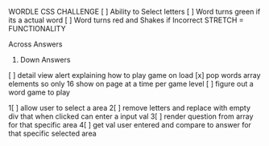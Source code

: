 WORDLE CSS CHALLENGE
[ ] Ability to Select letters
[ ] Word turns green if its a actual word
[ ] Word turns red and Shakes if Incorrect
STRETCH = FUNCTIONALITY

Across Answers

1.  Down Answers

[   ] detail view alert explaining how to play game on load
[x] pop words array elements so only 16 show on page at a time per game level
[   ] figure out a word game to play

1[ ] allow user to select a area
2[ ] remove letters and replace with empty div that when clicked can enter a input val
3[ ] render question from array for that specific area
4[ ] get val user entered and compare to answer for that specific selected area 

